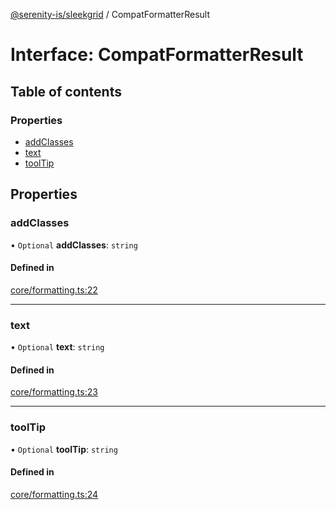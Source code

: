 [@serenity-is/sleekgrid](../README.md) / CompatFormatterResult

# Interface: CompatFormatterResult

## Table of contents

### Properties

- [addClasses](CompatFormatterResult.md#addclasses)
- [text](CompatFormatterResult.md#text)
- [toolTip](CompatFormatterResult.md#tooltip)

## Properties

### addClasses

• `Optional` **addClasses**: `string`

#### Defined in

[core/formatting.ts:22](https://github.com/serenity-is/sleekgrid/blob/master/src/core/formatting.ts#L22)

___

### text

• `Optional` **text**: `string`

#### Defined in

[core/formatting.ts:23](https://github.com/serenity-is/sleekgrid/blob/master/src/core/formatting.ts#L23)

___

### toolTip

• `Optional` **toolTip**: `string`

#### Defined in

[core/formatting.ts:24](https://github.com/serenity-is/sleekgrid/blob/master/src/core/formatting.ts#L24)
